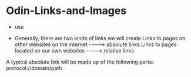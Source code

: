 # Odin-Links-and-Images

* use <a href = "some link"> </a>

* Generally, there are two kinds of links we will create
    Links to pages on other websites on the internet  ----> absolute links
    Links to pages located on our own websites        ----> relative links


A typical absolute link will be made up of the following parts: protocol://domain/path